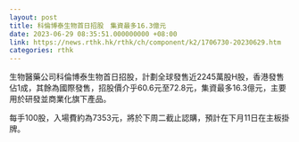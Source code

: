 ```yaml
---
layout: post
title: 科倫博泰生物首日招股　集資最多16.3億元
date: 2023-06-29 08:35:51.000000000 +08:00
link: https://news.rthk.hk/rthk/ch/component/k2/1706730-20230629.htm
categories: rthk
---
```


生物醫藥公司科倫博泰生物首日招股，計劃全球發售近2245萬股H股，香港發售佔1成，其餘為國際發售，招股價介乎60.6元至72.8元，集資最多16.3億元，主要用於研發並商業化旗下產品。

每手100股，入場費約為7353元，將於下周二截止認購，預計在下月11日在主板掛牌。
